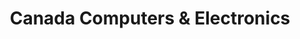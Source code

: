 ---
title: "Canada Computers & Electronics"
url: /markham/canada-computers-und-electronics/
shop: Elektronik
---